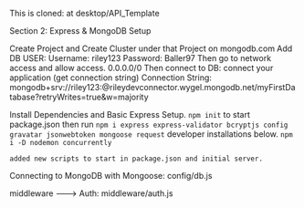 This is cloned: at desktop/API_Template

Section 2: Express & MongoDB Setup

Create Project and Create Cluster under that Project on mongodb.com
Add DB USER:
Username: riley123
Password: Baller97
Then go to network access and allow access. 0.0.0.0/0
Then connect to DB: connect your application (get connection string)
Connection String: mongodb+srv://riley123:<password>@rileydevconnector.wygel.mongodb.net/myFirstDatabase?retryWrites=true&w=majority


Install Dependencies and Basic Express Setup.
    `npm init` to start package.json 
    then run
    `npm i express express-validator bcryptjs config gravatar jsonwebtoken mongoose request`
    developer installations below.
    `npm i -D nodemon concurrently`

    added new scripts to start in package.json and initial server.


Connecting to MongoDB with Mongoose:
    config/db.js

middleware ---> Auth:
    middleware/auth.js



